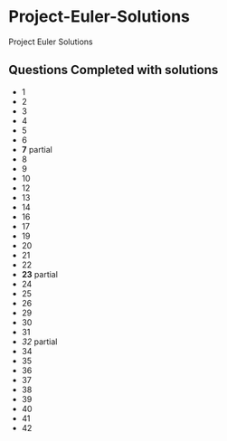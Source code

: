 # Project-Euler-Solutions
Project Euler Solutions

## Questions Completed with solutions
- 1
- 2
- 3
- 4
- 5
- 6
- **7** partial
- 8
- 9
- 10
- 12
- 13
- 14
- 16
- 17
- 19
- 20
- 21
- 22
- **23** partial
- 24
- 25
- 26
- 29
- 30
- 31
- *32*  partial
- 34
- 35
- 36
- 37
- 38
- 39
- 40
- 41
- 42